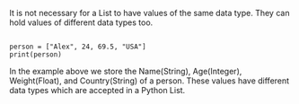 It is not necessary for a List to have values of the same data type. They can hold values of different data types too.

<Editor lang="python">
<code>
person = ["Alex", 24, 69.5, "USA"]
print(person)
</code>
</Editor>

In the example above we store the Name(String), Age(Integer), Weight(Float), and Country(String) of a person. These values have different data types which are accepted in a Python List.
